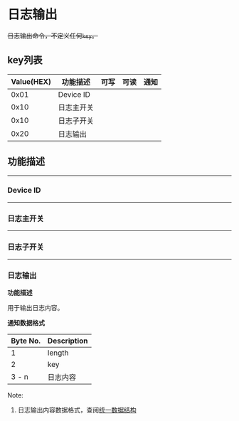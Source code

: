 
# 日志输出

~~日志输出命令，不定义任何`key`。~~

## key列表

| Value(HEX) | 功能描述 | 可写 | 可读 | 通知 |
| --- | --- | --- | --- | --- |
| 0x01 | Device ID | | | |
| 0x10 | 日志主开关 | | | |
| 0x10 | 日志子开关 | | | |
| 0x20 | 日志输出 | | | |


## 功能描述

---
### Device ID

---
### 日志主开关

---
### 日志子开关

---
### 日志输出

**功能描述**

用于输出日志内容。

**通知数据格式**

| Byte No. | Description |
| --- | --- |
| 1 | length |
| 2 | key  |
| 3 - n | 日志内容 |

Note:
1. 日志输出内容数据格式，查阅[统一数据结构](../datastructure.md)
